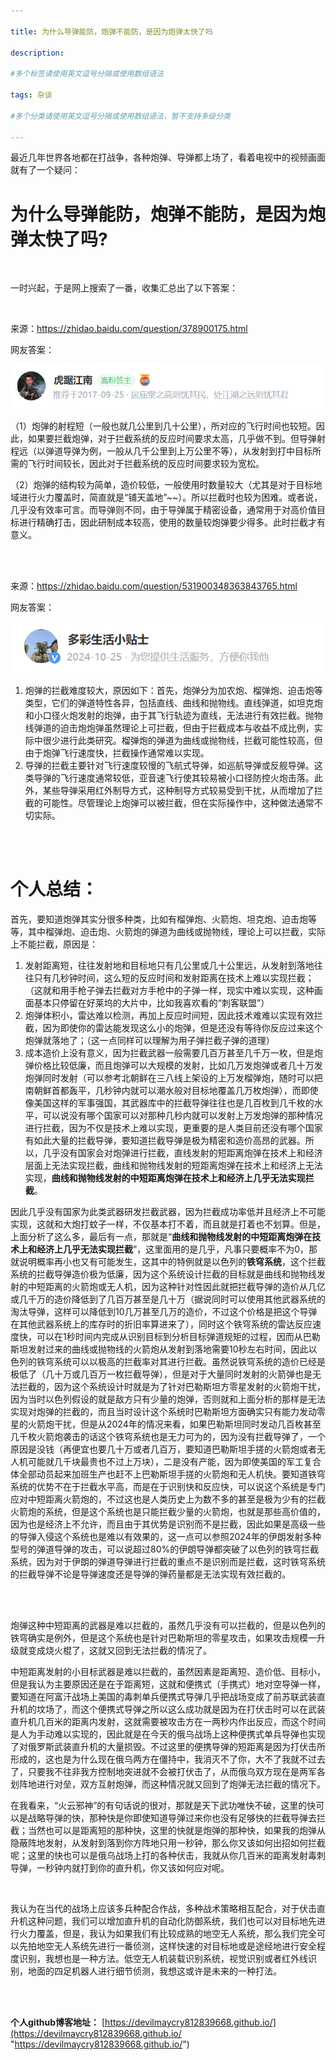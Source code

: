 ```yaml
---

title: 为什么导弹能防，炮弹不能防，是因为炮弹太快了吗
 
description: 

#多个标签请使用英文逗号分隔或使用数组语法

tags: 杂谈

#多个分类请使用英文逗号分隔或使用数组语法，暂不支持多级分类

---
```


最近几年世界各地都在打战争，各种炮弹、导弹都上场了，看着电视中的视频画面就有了一个疑问：



# 为什么导弹能防，炮弹不能防，是因为炮弹太快了吗?

<br/>

一时兴起，于是网上搜索了一番，收集汇总出了以下答案：

<br/>



来源：<https://zhidao.baidu.com/question/378900175.html>

网友答案：

![image-20241118092334271](./2024_11_18_1_为什么炮弹无法拦截.assets/image-20241118092334271.png)

（1）炮弹的射程短（一般也就几公里到几十公里），所对应的飞行时间也较短。因此，如果要拦截炮弹，对于拦截系统的反应时间要求太高，几乎做不到。但导弹射程远（以弹道导弹为例，一般从几千公里到上万公里不等），从发射到打中目标所需的飞行时间较长，因此对于拦截系统的反应时间要求较为宽松。

（2）炮弹的结构较为简单，造价较低，一般使用时数量较大（尤其是对于目标地域进行火力覆盖时，简直就是“铺天盖地”~~）。所以拦截时也较为困难。或者说，几乎没有效率可言。而导弹则不同，由于导弹属于精密设备，通常用于对高价值目标进行精确打击，因此研制成本较高，使用的数量较炮弹要少得多。此时拦截才有意义。

<br/>

<br/>

来源：<https://zhidao.baidu.com/question/531900348363843765.html>

网友答案：

![image-20241118092609221](./2024_11_18_1_为什么炮弹无法拦截.assets/image-20241118092609221.png)

1. 炮弹的拦截难度较大，原因如下：首先，炮弹分为加农炮、榴弹炮、迫击炮等类型，它们的弹道特性各异，包括直线、曲线和抛物线。直线弹道，如坦克炮和小口径火炮发射的炮弹，由于其飞行轨迹为直线，无法进行有效拦截。抛物线弹道的迫击炮炮弹虽然理论上可拦截，但由于拦截成本与收益不成比例，实际中很少进行此类研究。榴弹炮的弹道为曲线或抛物线，拦截可能性较高，但由于炮弹飞行速度快，拦截操作通常难以实现。
2. 导弹的拦截主要针对飞行速度较慢的飞航式导弹，如巡航导弹或反舰导弹。这类导弹的飞行速度通常较低，亚音速飞行使其较易被小口径防控火炮击落。此外，某些导弹采用红外制导方式，这种制导方式较易受到干扰，从而增加了拦截的可能性。尽管理论上炮弹可以被拦截，但在实际操作中，这种做法通常不切实际。

<br/>

<br/>

# 个人总结：

首先，要知道炮弹其实分很多种类，比如有榴弹炮、火箭炮、坦克炮、迫击炮等等，其中榴弹炮、迫击炮、火箭炮的弹道为曲线或抛物线，理论上可以拦截，实际上不能拦截，原因是：

1. 发射距离短，往往发射地和目标地只有几公里或几十公里远，从发射到落地往往只有几秒钟时间，这么短的反应时间和发射距离在技术上难以实现拦截；（这就和用手枪子弹去拦截对方手枪中的子弹一样，现实中难以实现，这种画面基本只停留在好莱坞的大片中，比如我喜欢看的“刺客联盟”）
2. 炮弹体积小，雷达难以检测，再加上反应时间短，因此技术难难以实现有效拦截，因为即使你的雷达能发现这么小的炮弹，但是还没有等待你反应过来这个炮弹就落地了；（这一点同样可以理解为用子弹拦截子弹的道理）
3. 成本造价上没有意义，因为拦截武器一般需要几百万甚至几千万一枚，但是炮弹价格比较低廉，而且炮弹可以大规模的发射，比如几万发炮弹或者几十万发炮弹同时发射（可以参考北朝鲜在三八线上架设的上万发榴弹炮，随时可以把南朝鲜首都轰平，几秒钟内就可以潮水般对目标地覆盖几万枚炮弹），而即使像美国这样的军事强国，其武器库中的拦截导弹往往也是几百枚到几千枚的水平，可以说没有哪个国家可以对那种几秒内就可以发射上万发炮弹的那种情况进行拦截，因为不仅是技术上难以实现，更重要的是人类目前还没有哪个国家有如此大量的拦截导弹，要知道拦截导弹是极为精密和造价高昂的武器。所以，几乎没有国家会对炮弹进行拦截，直线发射的短距离炮弹在技术上和经济层面上无法实现拦截，曲线和抛物线发射的短距离炮弹在技术上和经济上无法实现，**曲线和抛物线发射的中短距离炮弹在技术上和经济上几乎无法实现拦截**。



因此几乎没有国家为此类武器研发拦截武器，因为拦截成功率低并且经济上不可能实现，这就和大炮打蚊子一样，不仅基本打不着，而且就是打着也不划算。但是，上面分析了这么多，最后有一点，那就是“**曲线和抛物线发射的中短距离炮弹在技术上和经济上几乎无法实现拦截**”，这里面用的是几乎，凡事只要概率不为0，那就说明概率再小也又有可能发生，这其中的特例就是以色列的**铁穹系统**，这个拦截系统的拦截导弹造价极为低廉，因为这个系统设计拦截的目标就是曲线和抛物线发射的中短距离的火箭炮或无人机，因为这种针对性因此就把拦截导弹的造价从几亿或几千万的造价降低到了几百万甚至是几十万（据说同时可以使用其他武器系统的淘汰导弹，这样可以降低到10几万甚至几万的造价，不过这个价格是把这个导弹在其他武器系统上的库存时的折旧率算进来了），同时这个铁穹系统的雷达反应速度快，可以在1秒时间内完成从识别目标到分析目标弹道规矩的过程，因而从巴勒斯坦发射过来的曲线或抛物线的火箭炮从发射到落地需要10秒左右时间，因此以色列的铁穹系统可以以极高的拦截率对其进行拦截。虽然说铁穹系统的造价已经是极低了（几十万或几百万一枚拦截导弹），但是对于大量同时发射的火箭弹也是无法拦截的，因为这个系统设计时就是为了针对巴勒斯坦方零星发射的火箭炮干扰，因为当时以色列假设的就是敌方只有少量的炮弹，否则就和上面分析的那样是无法实现对炮弹的拦截的，而且当时设计这个系统时巴勒斯坦方面确实只有能力发动零星的火箭炮干扰，但是从2024年的情况来看，如果巴勒斯坦同时发动几百枚甚至几千枚火箭炮袭击的话这个铁穹系统也是无力可为的，因为没有拦截导弹了，一个原因是没钱（再便宜也要几十万或者几百万，要知道巴勒斯坦手搓的火箭炮或者无人机可能就几千块最贵也不过上万块），二是没有产能，因为即使美国的军工复合体全部动员起来加班生产也赶不上巴勒斯坦手搓的火箭炮和无人机快。要知道铁穹系统的优势不在于拦截水平高，而是在于识别快和反应快，可以说这个系统是专门应对中短距离火箭炮的，不过这也是人类历史上为数不多的甚至是极为少有的拦截火箭炮的系统，但是这个系统也是只能拦截少量的火箭炮，也就是那些高价值的，因为也是经济上不允许，而且由于其优势是识别而不是拦截，因此如果是高级一些的导弹入侵这个系统也是难以有效果的，这一点可以参照2024年的伊朗发射多种型号的弹道导弹的攻击，可以说超过80%的伊朗导弹都突破了以色列的铁穹拦截系统，因为对于伊朗的弹道导弹进行拦截的重点不是识别而是拦截，这时铁穹系统的拦截导弹不论是导弹速度还是导弹的弹药量都是无法实现有效拦截的。

<br/>

<br/>

炮弹这种中短距离的武器是难以拦截的，虽然几乎没有可以拦截的，但是以色列的铁穹确实是例外，但是这个系统也是针对巴勒斯坦的零星攻击，如果攻击规模一升级就变成烧火棍了，这就又回到无法拦截的情况了。



中短距离发射的小目标武器是难以拦截的，虽然因素是距离短、造价低、目标小，但是我认为主要原因还是在于距离短，这就和便携式（手携式）地对空导弹一样，要知道在阿富汗战场上美国的毒刺单兵便携式导弹几乎把战场变成了前苏联武装直升机的坟场了，而这个便携式导弹之所以这么成功就是因为在打伏击时可以在武装直升机几百米的距离内发射，这就需要被攻击方在一两秒内作出反应，而这个时间是人为手动难以实现的，因此就是在今天的俄乌战场上这种便携式单兵导弹也实现了对俄罗斯武装直升机的大量损毁。不过这里的便携导弹的短距离是因为打伏击所形成的，这也是为什么现在俄乌两方在僵持中，我消灭不了你，大不了我就不过去了，只要我不往非我方控制地突进就不会被打伏击了，从而俄乌双方现在是两军各划阵地进行对垒，双方互射炮弹，而这种情况就又回到了炮弹无法拦截的情况下。



在我看来，“火云邪神”的有句话说的很对，那就是天下武功唯快不破，这里的快可以是战略导弹的快，那种快是你即使知道导弹过来你也没有足够快的拦截导弹去拦截；当然也可以是距离短的那种快，这里的快就是炮弹的那种快，如果我的炮弹从隐蔽阵地发射，从发射到落到你方阵地只用一秒钟，那么你又该如何出招如何拦截呢；这里的快也可以是俄乌战场上打的各种伏击，我就从你几百米的距离发射毒刺导弹，一秒钟内就打到你的直升机，你又该如何应对呢。



<br/>

我认为在当代的战场上应该多兵种配合作战，多种战术策略相互配合，对于伏击直升机这种问题，我们可以增加直升机的自动化防御系统，我们也可以对目标地先进行火力覆盖，但是，我认为如果我们有比较成熟的地空无人系统，那么我们完全可以先拍地空无人系统先进行一番侦测，这样快速的对目标地或是途经地进行安全程度识别，我想也是一种方法。低空无人机装载识别系统，视觉识别或者红外线识别，地面的四足机器人进行细节侦测，我想这或许是未来的一种打法。











<br/>

<br/>

**个人github博客地址：**
[https://devilmaycry812839668.github.io/](https://devilmaycry812839668.github.io/ "https://devilmaycry812839668.github.io/")
